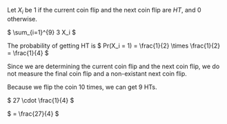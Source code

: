 Let $X_i$ be 1 if the current coin flip and the next coin flip are $HT$, and 0 otherwise.

$ \sum\_{i=1}^{9} 3 X_i $

The probability of getting HT is $ Pr(X_i = 1) = \frac{1}{2} \times \frac{1}{2} = \frac{1}{4} $

Since we are determining the current coin flip and the next coin flip, we do not measure the final coin flip and a non-existant next coin flip.

Because we flip the coin 10 times, we can get 9 HTs.

$ 27 \cdot \frac{1}{4} $

$ = \frac{27}{4} $
